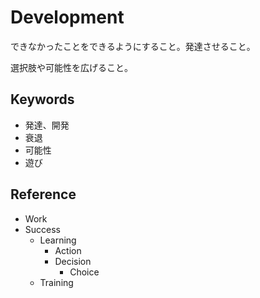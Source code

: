 # Development

できなかったことをできるようにすること。発達させること。

選択肢や可能性を広げること。

## Keywords

- 発達、開発
- 衰退
- 可能性
- 遊び

## Reference

- Work
- Success
  - Learning
    - Action
    - Decision
      - Choice
  - Training
